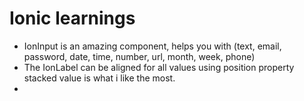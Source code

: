 # Ionic learnings

* IonInput is an amazing component, helps you with (text, email, password, date, time, number, url,
  month,
  week, phone)
* The IonLabel can be aligned for all values using position property stacked value is what i like the most.
* 
